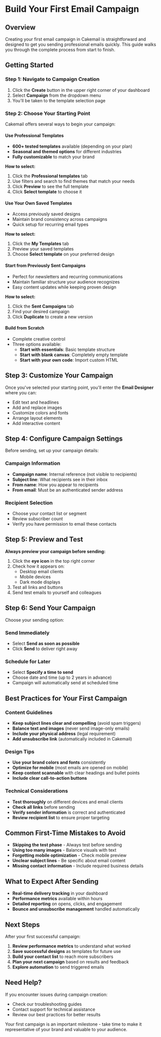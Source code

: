 # Build Your First Email Campaign

## Overview

Creating your first email campaign in Cakemail is straightforward and designed to get you sending professional emails quickly. This guide walks you through the complete process from start to finish.

## Getting Started

### Step 1: Navigate to Campaign Creation

1. Click the **Create** button in the upper right corner of your dashboard
2. Select **Campaign** from the dropdown menu
3. You'll be taken to the template selection page

### Step 2: Choose Your Starting Point

Cakemail offers several ways to begin your campaign:

#### Use Professional Templates
- **600+ tested templates** available (depending on your plan)
- **Seasonal and themed options** for different industries
- **Fully customizable** to match your brand

**How to select:**
1. Click the **Professional templates** tab
2. Use filters and search to find themes that match your needs
3. Click **Preview** to see the full template
4. Click **Select template** to choose it

#### Use Your Own Saved Templates
- Access previously saved designs
- Maintain brand consistency across campaigns
- Quick setup for recurring email types

**How to select:**
1. Click the **My Templates** tab
2. Preview your saved templates
3. Choose **Select template** on your preferred design

#### Start from Previously Sent Campaigns
- Perfect for newsletters and recurring communications
- Maintain familiar structure your audience recognizes
- Easy content updates while keeping proven design

**How to select:**
1. Click the **Sent Campaigns** tab
2. Find your desired campaign
3. Click **Duplicate** to create a new version

#### Build from Scratch
- Complete creative control
- Three options available:
  - **Start with essentials**: Basic template structure
  - **Start with blank canvas**: Completely empty template
  - **Start with your own code**: Import custom HTML

## Step 3: Customize Your Campaign

Once you've selected your starting point, you'll enter the **Email Designer** where you can:

- Edit text and headlines
- Add and replace images
- Customize colors and fonts
- Arrange layout elements
- Add interactive content

## Step 4: Configure Campaign Settings

Before sending, set up your campaign details:

### Campaign Information
- **Campaign name**: Internal reference (not visible to recipients)
- **Subject line**: What recipients see in their inbox
- **From name**: How you appear to recipients
- **From email**: Must be an authenticated sender address

### Recipient Selection
- Choose your contact list or segment
- Review subscriber count
- Verify you have permission to email these contacts

## Step 5: Preview and Test

**Always preview your campaign before sending:**

1. Click the **eye icon** in the top right corner
2. Check how it appears on:
   - Desktop email clients
   - Mobile devices
   - Dark mode displays
3. Test all links and buttons
4. Send test emails to yourself and colleagues

## Step 6: Send Your Campaign

Choose your sending option:

### Send Immediately
- Select **Send as soon as possible**
- Click **Send** to deliver right away

### Schedule for Later
- Select **Specify a time to send**
- Choose date and time (up to 2 years in advance)
- Campaign will automatically send at scheduled time

## Best Practices for Your First Campaign

### Content Guidelines
- **Keep subject lines clear and compelling** (avoid spam triggers)
- **Balance text and images** (never send image-only emails)
- **Include your physical address** (legal requirement)
- **Add unsubscribe link** (automatically included in Cakemail)

### Design Tips
- **Use your brand colors and fonts** consistently
- **Optimize for mobile** (most emails are opened on mobile)
- **Keep content scannable** with clear headings and bullet points
- **Include clear call-to-action buttons**

### Technical Considerations
- **Test thoroughly** on different devices and email clients
- **Check all links** before sending
- **Verify sender information** is correct and authenticated
- **Review recipient list** to ensure proper targeting

## Common First-Time Mistakes to Avoid

- **Skipping the test phase** - Always test before sending
- **Using too many images** - Balance visuals with text
- **Forgetting mobile optimization** - Check mobile preview
- **Unclear subject lines** - Be specific about email content
- **Missing contact information** - Include required business details

## What to Expect After Sending

- **Real-time delivery tracking** in your dashboard
- **Performance metrics** available within hours
- **Detailed reporting** on opens, clicks, and engagement
- **Bounce and unsubscribe management** handled automatically

## Next Steps

After your first successful campaign:

1. **Review performance metrics** to understand what worked
2. **Save successful designs** as templates for future use
3. **Build your contact list** to reach more subscribers
4. **Plan your next campaign** based on results and feedback
5. **Explore automation** to send triggered emails

## Need Help?

If you encounter issues during campaign creation:
- Check our troubleshooting guides
- Contact support for technical assistance
- Review our best practices for better results

Your first campaign is an important milestone - take time to make it representative of your brand and valuable to your audience.
